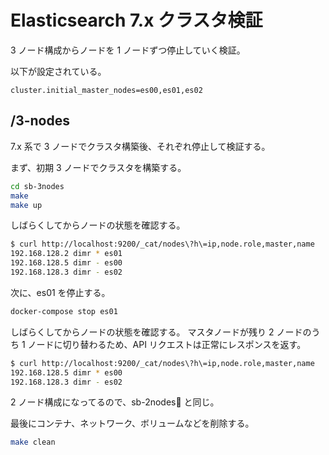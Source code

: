 # Elasticsearch 7.x クラスタ検証

3 ノード構成からノードを 1 ノードずつ停止していく検証。

以下が設定されている。

```
cluster.initial_master_nodes=es00,es01,es02
```

## /3-nodes

7.x 系で 3 ノードでクラスタ構築後、それぞれ停止して検証する。

まず、初期 3 ノードでクラスタを構築する。

```sh
cd sb-3nodes
make
make up
```

しばらくしてからノードの状態を確認する。

```sh
$ curl http://localhost:9200/_cat/nodes\?h\=ip,node.role,master,name
192.168.128.2 dimr * es01
192.168.128.5 dimr - es00
192.168.128.3 dimr - es02
```

次に、es01 を停止する。

```sh
docker-compose stop es01
```

しばらくしてからノードの状態を確認する。
マスタノードが残り 2 ノードのうち 1 ノードに切り替わるため、API リクエストは正常にレスポンスを返す。

```sh
$ curl http://localhost:9200/_cat/nodes\?h\=ip,node.role,master,name
192.168.128.5 dimr * es00
192.168.128.3 dimr - es02
```

2 ノード構成になってるので、sb-2nodes と同じ。

最後にコンテナ、ネットワーク、ボリュームなどを削除する。

```sh
make clean
```
